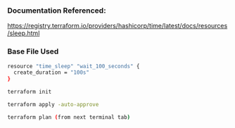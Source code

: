 ### Documentation Referenced:

https://registry.terraform.io/providers/hashicorp/time/latest/docs/resources/sleep.html

### Base File Used

```sh
resource "time_sleep" "wait_100_seconds" {
  create_duration = "100s"
}
```

```sh
terraform init

terraform apply -auto-approve

terraform plan (from next terminal tab)
```